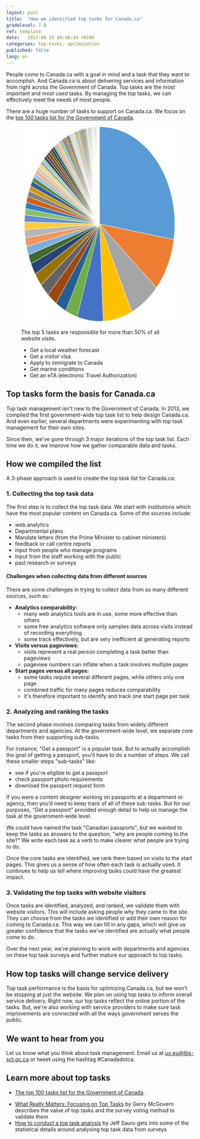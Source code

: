 ```yaml
---
layout: post
title:  "How we identified top tasks for Canada.ca"
gradelevel: 7.8
ref: template
date:   2017-08-25 09:48:44 +0100
categories: top-tasks, optimization
published: false
lang: en
---
```


<!-- Goals

* help understand why we're collecting top tasks
    * How does it make things better for people?
* what exactly are tasks? how are they different from services? what about the sub-tasks and offline tasks that are important?
* how do we manage canada.ca performance by what the user is trying to do?

-->

People come to Canada.ca with a goal in mind and a task that they want to accomplish. And Canada.ca is about delivering services and information from right across the Government of Canada. Top tasks are the most important and most used tasks. By managing the top tasks, we can effectively meet the needs of most people.

There are a huge number of tasks to support on Canada.ca. We focus on the [top 100 tasks list for the Government of Canada](https://canada-ca.github.io/pages/top-task-list-canada-ca.html).
<figure>
<img src="/images/top100piechart-548x528.png" width="548" height="528" alt="Pie chart showing one segment taking up one quarter, next 4 segments covering about half, and segments getting smaller till they blend into each other by the end. Data is from the top task list for Canada.ca">
<figcaption style="caption-side: right;">
<p>The top 5 tasks are responsible for more than 50% of all website visits.</p>
<ul>
<li>Get a local weather forecast</li>
<li>Get a visitor visa</li>
<li>Apply to immigrate to Canada</li>
<li>Get marine conditions</li>
<li>Get an eTA (electronic Travel Authorization)</li>
</ul>
</figcaption>
</figure>


## Top tasks form the basis for Canada.ca

Top task management isn't new to the Government of Canada. In 2013, we compiled the first government-wide top task list to help design Canada.ca. And even earlier, several departments were experimenting with top task management for their own sites.

Since then, we've gone through 3 major iterations of the top task list. Each time we do it, we improve how we gather comparable data and tasks.

## How we compiled the list

A 3-phase approach is used to create the top task list for Canada.ca:

### 1. Collecting the top task data

The first step is to collect the top task data. We start with institutions which have the most popular content on Canada.ca. Some of the sources include:

* web analytics 
* Departmental plans
* Mandate letters (from the Prime Minister to cabinet ministers)
* feedback or call centre reports
* input from people who manage programs
* Input from the staff working with the public
* past research or surveys

#### Challenges when collecting data from different sources

There are some challenges in trying to collect data from so many different sources, such as: 

* <b>Analytics comparability:</b> 
    * many web analytics tools are in use, some more effective than others
    * some free analytics software only samples data across visits instead of recording everything
    * some track effectively, but are very inefficient at generating reports
* <b>Visits versus pageviews:</b> 
    * visits represent a real person completing a task better than pageviews
    * pageview numbers can inflate when a task involves multiple pages
* <b>Start pages versus all pages:</b> 
    * some tasks require several different pages, while others only one page 
    * combined traffic for many pages reduces comparability
    * it's therefore important to identify and track one start page per task	

### 2. Analyzing and ranking the tasks

The second phase involves comparing tasks from widely different departments and agencies. At the government-wide level, we separate core tasks from their supporting sub-tasks.

For instance, "Get a passport" is a popular task. But to actually accomplish the goal of getting a passport, you'll have to do a number of steps. We call these smaller steps "sub-tasks" like:

* see if you're eligible to get a passport
* check passport photo requirements
* download the passport request form

If you were a content designer working on passports at a department or agency, then you’d need to keep track of all of these sub-tasks. But for our purposes, “Get a passport” provided enough detail to help us manage the task at the government-wide level.

We could have named the task "Canadian passports", but we wanted to keep the tasks as answers to the question, "why are people coming to the site?" We write each task as a verb to make clearer what people are trying to do.

Once the core tasks are identified, we rank them based on visits to the start pages. This gives us a sense of how often each task is actually used. It continues to help us tell where improving tasks could have the greatest impact.

### 3. Validating the top tasks with website visitors

Once tasks are identified, analyzed, and ranked, we validate them with website visitors. This will include asking people why they came to the site. They can choose from the tasks we identified or add their own reason for coming to Canada.ca. This way we can fill in any gaps, which will give us greater confidence that the tasks we've identified are actually what people come to do.

Over the next year, we're planning to work with departments and agencies on these top task surveys and further mature our approach to top tasks.

## How top tasks will change service delivery

Top task performance is the basis for optimizing Canada.ca, but we won’t be stopping at just the website. We plan on using top tasks to inform overall service delivery. Right now, our top tasks reflect the online portion of the tasks. But, we're also working with service providers to make sure task improvements are connected with all the ways government serves the public.

## We want to hear from you

Let us know what you think about task management. Email us at <ux.eu@tbs-sct.gc.ca> or tweet using the hashtag #Canadadotca.

## Learn more about top tasks

* [The top 100 tasks list for the Government of Canada](https://canada-ca.github.io/pages/top-task-list-canada-ca.html).
<!--
* For more on how we've been asking departments and agencies to think about and provide us comparable top task data, please read [How to identify top tasks]().
* [Making Canada.ca for Canadians]() tells about how we originally used the top 100 tasks in 2013 to design Canada.ca navigation
* [How we're optimizing top tasks on Canada.ca](https://canada-ca.github.io/category/2017/08/21/optimization-overview.html) shares more about how we're focusing now on improving specific top tasks on Canada.ca
-->
* [What Really Matters: Focusing on Top Tasks](https://alistapart.com/article/what-really-matters-focusing-on-top-tasks) by Gerry McGovern describes the value of top tasks and the survey voting method to validate them
* [How to conduct a top task analysis](https://measuringu.com/top-tasks/) by Jeff Sauro gets into some of the statistical details around analysing top task data from surveys
